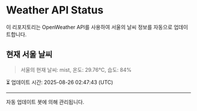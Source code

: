 
# Weather API Status

이 리포지토리는 OpenWeather API를 사용하여 서울의 날씨 정보를 자동으로 업데이트합니다.

## 현재 서울 날씨
> 서울의 현재 날씨: mist, 온도: 29.76°C, 습도: 84%

⏳ 업데이트 시간: 2025-08-26 02:47:43 (UTC)

---
자동 업데이트 봇에 의해 관리됩니다.
